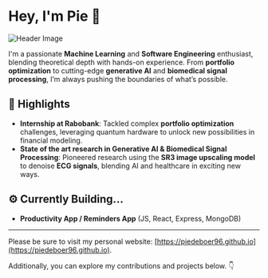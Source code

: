 # Hey, I'm Pie 👋

![Header Image](https://img.pikbest.com/backgrounds/20190805/blue-purple-cool-fantasy-light-effect-banner-background_2758856.jpg!w700wp)

I'm a passionate **Machine Learning** and **Software Engineering** enthusiast, blending theoretical depth with hands-on experience. From **portfolio optimization** to cutting-edge **generative AI** and **biomedical signal processing**, I’m always pushing the boundaries of what’s possible.

## 🚀 Highlights

- **Internship at Rabobank**: Tackled complex **portfolio optimization** challenges, leveraging quantum hardware to unlock new possibilities in financial modeling.
- **State of the art research in Generative AI & Biomedical Signal Processing**: Pioneered research using the **SR3 image upscaling model** to denoise **ECG signals**, blending AI and healthcare in exciting new ways.

## ⚙️ Currently Building...

- **Productivity App / Reminders App** (JS, React, Express, MongoDB) 

---

Please be sure to visit my personal website: [https://piedeboer96.github.io](https://piedeboer96.github.io).

Additionally, you can explore my contributions and projects below. 👇



